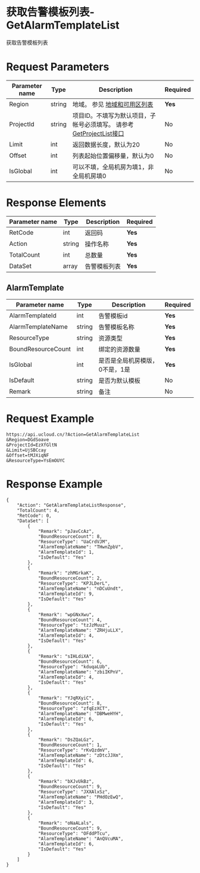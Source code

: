 # 获取告警模板列表-GetAlarmTemplateList

获取告警模板列表

# Request Parameters
|Parameter name|Type|Description|Required|
|---|---|---|---|
|Region|string|地域。 参见 [地域和可用区列表](../summary/regionlist.html)|**Yes**|
|ProjectId|string|项目ID。不填写为默认项目，子帐号必须填写。 请参考[GetProjectList接口](可以根据用户邮箱去账号查找)|No|
|Limit|int|返回数据长度，默认为20|No|
|Offset|int|列表起始位置偏移量，默认为0|No|
|IsGlobal|int|可以不填，全局机房为填1，非全局机房填0|No|

# Response Elements
|Parameter name|Type|Description|Required|
|---|---|---|---|
|RetCode|int|返回码|**Yes**|
|Action|string|操作名称|**Yes**|
|TotalCount|int|总数量|**Yes**|
|DataSet|array|告警模板列表|**Yes**|

## AlarmTemplate
|Parameter name|Type|Description|Required|
|---|---|---|---|
|AlarmTemplateId|int|告警模板id|**Yes**|
|AlarmTemplateName|string|告警模板名称|**Yes**|
|ResourceType|string|资源类型|**Yes**|
|BoundResourceCount|int|绑定的资源数量|**Yes**|
|IsGlobal|int|是否是全局机房模版，0不是，1是|**Yes**|
|IsDefault|string|是否为默认模板|No|
|Remark|string|备注|No|

# Request Example
```
https://api.ucloud.cn/?Action=GetAlarmTemplateList
&Region=DGdSoave
&ProjectId=EzXfGltN
&Limit=UjSBCcay
&Offset=tMJXiqNF
&ResourceType=YsEmOUYC
```

# Response Example
```
{
    "Action": "GetAlarmTemplateListResponse", 
    "TotalCount": 4, 
    "RetCode": 0, 
    "DataSet": [
        {
            "Remark": "pJavCcAz", 
            "BoundResourceCount": 8, 
            "ResourceType": "UaCrdVJM", 
            "AlarmTemplateName": "THwnZpbV", 
            "AlarmTemplateId": 1, 
            "IsDefault": "Yes"
        }, 
        {
            "Remark": "zhMGrkaK", 
            "BoundResourceCount": 2, 
            "ResourceType": "KPJLDerL", 
            "AlarmTemplateName": "nDCuUndt", 
            "AlarmTemplateId": 9, 
            "IsDefault": "Yes"
        }, 
        {
            "Remark": "wpGNxXwu", 
            "BoundResourceCount": 4, 
            "ResourceType": "tzJzMuuz", 
            "AlarmTemplateName": "ZRHjuLLX", 
            "AlarmTemplateId": 4, 
            "IsDefault": "Yes"
        }, 
        {
            "Remark": "sIHLdiXA", 
            "BoundResourceCount": 6, 
            "ResourceType": "kduqaLUb", 
            "AlarmTemplateName": "zbiIKPnV", 
            "AlarmTemplateId": 4, 
            "IsDefault": "Yes"
        }, 
        {
            "Remark": "YJqRXyiC", 
            "BoundResourceCount": 8, 
            "ResourceType": "zfqEzXCT", 
            "AlarmTemplateName": "DBMweHYH", 
            "AlarmTemplateId": 6, 
            "IsDefault": "Yes"
        }, 
        {
            "Remark": "DsZQaLGz", 
            "BoundResourceCount": 1, 
            "ResourceType": "rKvQzdmV", 
            "AlarmTemplateName": "zDtcJJXm", 
            "AlarmTemplateId": 6, 
            "IsDefault": "Yes"
        }, 
        {
            "Remark": "bXJvUkBz", 
            "BoundResourceCount": 9, 
            "ResourceType": "JXXAlxSz", 
            "AlarmTemplateName": "PHdOzEwQ", 
            "AlarmTemplateId": 3, 
            "IsDefault": "Yes"
        }, 
        {
            "Remark": "oNaALals", 
            "BoundResourceCount": 9, 
            "ResourceType": "OFddPTcu", 
            "AlarmTemplateName": "AnQVcuMA", 
            "AlarmTemplateId": 6, 
            "IsDefault": "Yes"
        }
    ]
}
```

